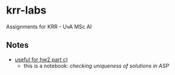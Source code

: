 # krr-labs

Assignments for KRR - UvA MSc AI

## Notes

- [useful for hw2 part c)](https://canvas.uva.nl/courses/28686/files/6268590?module_item_id=1224680)
  - this is a notebook: _checking uniqueness of solutions in ASP_

